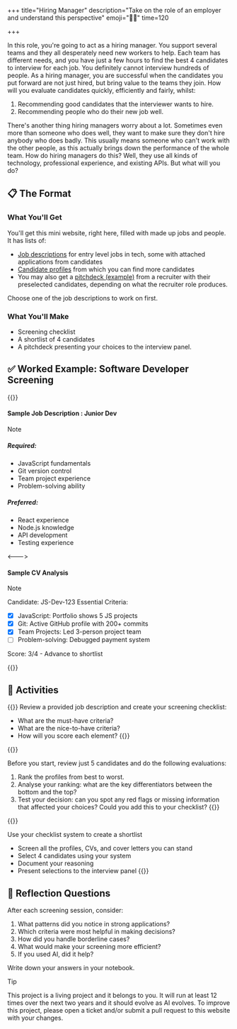 +++
title="Hiring Manager"
description="Take on the role of an employer and understand this perspective"
emoji="🤹🏾"
time=120

+++

In this role, you're going to act as a hiring manager. You support several teams and they all desperately need new workers to help. Each team has different needs, and you have just a few hours to find the best 4 candidates to interview for each job. You definitely cannot interview hundreds of people. As a hiring manager, you are successful when the candidates you put forward are not just hired, but bring value to the teams they join. How will you evaluate candidates quickly, efficiently and fairly, whilst:

1. Recommending good candidates that the interviewer wants to hire.
2. Recommending people who do their new job well.

There's another thing hiring managers worry about a lot. Sometimes even more than someone who does well, they want to make sure they don't hire anybody who does badly. This usually means someone who can't work with the other people, as this actually brings down the performance of the whole team. How do hiring managers do this? Well, they use all kinds of technology, professional experience, and existing APIs. But what will you do?

## 📋 The Format

### What You'll Get

You'll get this mini website, right here, filled with made up jobs and people. It has lists of:

- [Job descriptions](/jobs) for entry level jobs in tech, some with attached applications from candidates
- [Candidate profiles](/profiles) from which you can find more candidates
- You may also get a [pitchdeck (example)](/roles/recruiter/pitchdeck.pdf) from a recruiter with their preselected candidates, depending on what the recruiter role produces.

Choose one of the job descriptions to work on first.

### What You'll Make

- Screening checklist
- A shortlist of 4 candidates
- A pitchdeck presenting your choices to the interview panel.

## ✅ Worked Example: Software Developer Screening

{{<columns>}}

#### Sample Job Description : Junior Dev

> [!NOTE]
>
> ##### Required:
>
> - JavaScript fundamentals
> - Git version control
> - Team project experience
> - Problem-solving ability
>
> ##### Preferred:
>
> - React experience
> - Node.js knowledge
> - API development
> - Testing experience

<--->

#### Sample CV Analysis

> [!NOTE]
> Candidate: JS-Dev-123
> Essential Criteria:
>
> - [x] JavaScript: Portfolio shows 5 JS projects
> - [x] Git: Active GitHub profile with 200+ commits
> - [x] Team Projects: Led 3-person project team
> - [ ] Problem-solving: Debugged payment system
>
> Score: 3/4 - Advance to shortlist

{{</columns>}}

## 🧪 Activities

{{<note type="activity" title="1 - Planning">}}
Review a provided job description and create your screening checklist:

- What are the must-have criteria?
- What are the nice-to-have criteria?
- How will you score each element?
  {{</note>}}

{{<note type="activity" title="2. Testing your checklist">}}

Before you start, review just 5 candidates and do the following evaluations:

1. Rank the profiles from best to worst.
2. Analyse your ranking: what are the key differentiators between the bottom and the top?
3. Test your decision: can you spot any red flags or missing information that affected your choices? Could you add this to your checklist?
   {{</note>}}

{{<note type="activity" title="3. Screening">}}

Use your checklist system to create a shortlist

- Screen all the profiles, CVs, and cover letters you can stand
- Select 4 candidates using your system
- Document your reasoning
- Present selections to the interview panel
  {{</note>}}

## 📝 Reflection Questions

After each screening session, consider:

1. What patterns did you notice in strong applications?
2. Which criteria were most helpful in making decisions?
3. How did you handle borderline cases?
4. What would make your screening more efficient?
5. If you used AI, did it help?

Write down your answers in your notebook.

> [!TIP]
> This project is a living project and it belongs to you. It will run at least 12 times over the next two years and it should evolve as AI evolves. To improve this project, please open a ticket and/or submit a pull request to this website with your changes.
